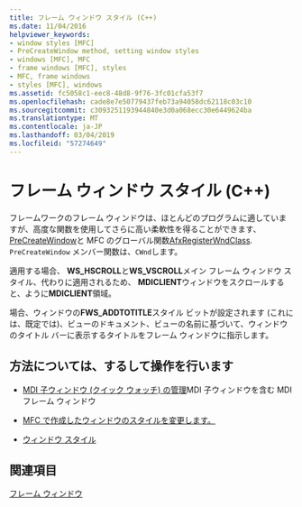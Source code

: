 ```yaml
---
title: フレーム ウィンドウ スタイル (C++)
ms.date: 11/04/2016
helpviewer_keywords:
- window styles [MFC]
- PreCreateWindow method, setting window styles
- windows [MFC], MFC
- frame windows [MFC], styles
- MFC, frame windows
- styles [MFC], windows
ms.assetid: fc5058c1-eec8-48d8-9f76-3fc01cfa53f7
ms.openlocfilehash: cade8e7e50779437feb73a94058dc62118c03c10
ms.sourcegitcommit: c3093251193944840e3d0a068ecc30e6449624ba
ms.translationtype: MT
ms.contentlocale: ja-JP
ms.lasthandoff: 03/04/2019
ms.locfileid: "57274649"
---
```

# <a name="frame-window-styles-c"></a>フレーム ウィンドウ スタイル (C++)

フレームワークのフレーム ウィンドウは、ほとんどのプログラムに適していますが、高度な関数を使用してさらに高い柔軟性を得ることができます、 [PreCreateWindow](../mfc/reference/cwnd-class.md#precreatewindow)と MFC のグローバル関数[AfxRegisterWndClass](../mfc/reference/application-information-and-management.md#afxregisterwndclass). `PreCreateWindow` メンバー関数は、`CWnd`します。

適用する場合、 **WS_HSCROLL**と**WS_VSCROLL**メイン フレーム ウィンドウ スタイル、代わりに適用されるため、 **MDICLIENT**ウィンドウをスクロールすると、ように**MDICLIENT**領域。

場合、ウィンドウの**FWS_ADDTOTITLE**スタイル ビットが設定されます (これには、既定では)、ビューのドキュメント、ビューの名前に基づいて、ウィンドウのタイトル バーに表示するタイトルをフレーム ウィンドウに指示します。

## <a name="what-do-you-want-to-know-more-about"></a>方法については、するして操作を行います

- [MDI 子ウィンドウ (クイック ウォッチ) の管理](../mfc/managing-mdi-child-windows.md)MDI 子ウィンドウを含む MDI フレーム ウィンドウ

- [MFC で作成したウィンドウのスタイルを変更します。](../mfc/changing-the-styles-of-a-window-created-by-mfc.md)

- [ウィンドウ スタイル](../mfc/reference/styles-used-by-mfc.md#window-styles)

## <a name="see-also"></a>関連項目

[フレーム ウィンドウ](../mfc/frame-windows.md)

